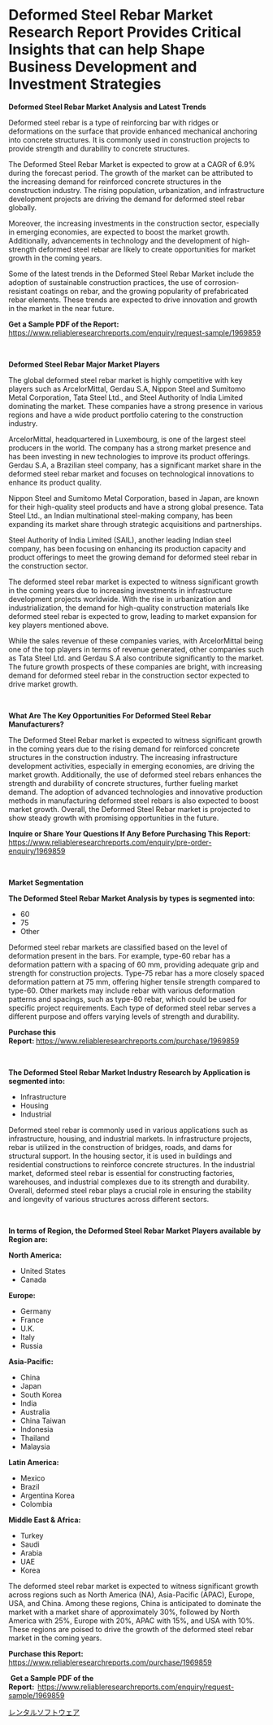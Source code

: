 <p><h1>Deformed Steel Rebar Market Research Report Provides Critical Insights that can help Shape Business Development and Investment Strategies</h1></p><p><strong>Deformed Steel Rebar Market Analysis and Latest Trends</strong></p>
<p><p>Deformed steel rebar is a type of reinforcing bar with ridges or deformations on the surface that provide enhanced mechanical anchoring into concrete structures. It is commonly used in construction projects to provide strength and durability to concrete structures. </p><p>The Deformed Steel Rebar Market is expected to grow at a CAGR of 6.9% during the forecast period. The growth of the market can be attributed to the increasing demand for reinforced concrete structures in the construction industry. The rising population, urbanization, and infrastructure development projects are driving the demand for deformed steel rebar globally. </p><p>Moreover, the increasing investments in the construction sector, especially in emerging economies, are expected to boost the market growth. Additionally, advancements in technology and the development of high-strength deformed steel rebar are likely to create opportunities for market growth in the coming years. </p><p>Some of the latest trends in the Deformed Steel Rebar Market include the adoption of sustainable construction practices, the use of corrosion-resistant coatings on rebar, and the growing popularity of prefabricated rebar elements. These trends are expected to drive innovation and growth in the market in the near future.</p></p>
<p><strong>Get a Sample PDF of the Report:&nbsp;</strong> <a href="https://www.reliableresearchreports.com/enquiry/request-sample/1969859">https://www.reliableresearchreports.com/enquiry/request-sample/1969859</a></p>
<p>&nbsp;</p>
<p><strong>Deformed Steel Rebar Major Market Players</strong></p>
<p><p>The global deformed steel rebar market is highly competitive with key players such as ArcelorMittal, Gerdau S.A, Nippon Steel and Sumitomo Metal Corporation, Tata Steel Ltd., and Steel Authority of India Limited dominating the market. These companies have a strong presence in various regions and have a wide product portfolio catering to the construction industry.</p><p>ArcelorMittal, headquartered in Luxembourg, is one of the largest steel producers in the world. The company has a strong market presence and has been investing in new technologies to improve its product offerings. Gerdau S.A, a Brazilian steel company, has a significant market share in the deformed steel rebar market and focuses on technological innovations to enhance its product quality.</p><p>Nippon Steel and Sumitomo Metal Corporation, based in Japan, are known for their high-quality steel products and have a strong global presence. Tata Steel Ltd., an Indian multinational steel-making company, has been expanding its market share through strategic acquisitions and partnerships.</p><p>Steel Authority of India Limited (SAIL), another leading Indian steel company, has been focusing on enhancing its production capacity and product offerings to meet the growing demand for deformed steel rebar in the construction sector.</p><p>The deformed steel rebar market is expected to witness significant growth in the coming years due to increasing investments in infrastructure development projects worldwide. With the rise in urbanization and industrialization, the demand for high-quality construction materials like deformed steel rebar is expected to grow, leading to market expansion for key players mentioned above.</p><p>While the sales revenue of these companies varies, with ArcelorMittal being one of the top players in terms of revenue generated, other companies such as Tata Steel Ltd. and Gerdau S.A also contribute significantly to the market. The future growth prospects of these companies are bright, with increasing demand for deformed steel rebar in the construction sector expected to drive market growth.</p></p>
<p>&nbsp;</p>
<p><strong>What Are The Key Opportunities For Deformed Steel Rebar Manufacturers?</strong></p>
<p><p>The Deformed Steel Rebar market is expected to witness significant growth in the coming years due to the rising demand for reinforced concrete structures in the construction industry. The increasing infrastructure development activities, especially in emerging economies, are driving the market growth. Additionally, the use of deformed steel rebars enhances the strength and durability of concrete structures, further fueling market demand. The adoption of advanced technologies and innovative production methods in manufacturing deformed steel rebars is also expected to boost market growth. Overall, the Deformed Steel Rebar market is projected to show steady growth with promising opportunities in the future.</p></p>
<p><strong>Inquire or Share Your Questions If Any Before Purchasing This Report:</strong> <a href="https://www.reliableresearchreports.com/enquiry/pre-order-enquiry/1969859">https://www.reliableresearchreports.com/enquiry/pre-order-enquiry/1969859</a></p>
<p>&nbsp;</p>
<p><strong>Market Segmentation</strong></p>
<p><strong>The Deformed Steel Rebar Market Analysis by types is segmented into:</strong></p>
<p><ul><li>60</li><li>75</li><li>Other</li></ul></p>
<p><p>Deformed steel rebar markets are classified based on the level of deformation present in the bars. For example, type-60 rebar has a deformation pattern with a spacing of 60 mm, providing adequate grip and strength for construction projects. Type-75 rebar has a more closely spaced deformation pattern at 75 mm, offering higher tensile strength compared to type-60. Other markets may include rebar with various deformation patterns and spacings, such as type-80 rebar, which could be used for specific project requirements. Each type of deformed steel rebar serves a different purpose and offers varying levels of strength and durability.</p></p>
<p><strong>Purchase this Report:&nbsp;</strong><a href="https://www.reliableresearchreports.com/purchase/1969859">https://www.reliableresearchreports.com/purchase/1969859</a></p>
<p>&nbsp;</p>
<p><strong>The Deformed Steel Rebar Market Industry Research by Application is segmented into:</strong></p>
<p><ul><li>Infrastructure</li><li>Housing</li><li>Industrial</li></ul></p>
<p><p>Deformed steel rebar is commonly used in various applications such as infrastructure, housing, and industrial markets. In infrastructure projects, rebar is utilized in the construction of bridges, roads, and dams for structural support. In the housing sector, it is used in buildings and residential constructions to reinforce concrete structures. In the industrial market, deformed steel rebar is essential for constructing factories, warehouses, and industrial complexes due to its strength and durability. Overall, deformed steel rebar plays a crucial role in ensuring the stability and longevity of various structures across different sectors.</p></p>
<p>&nbsp;</p>
<p><strong>In terms of Region, the Deformed Steel Rebar Market Players available by Region are:</strong></p>
<p>
    <p> <strong> North America: </strong>
        <ul>
            <li>United States</li>
            <li>Canada</li>
        </ul>
        </p> 
    <p> <strong> Europe: </strong>
        <ul>
            <li>Germany</li>
            <li>France</li>
            <li>U.K.</li>
            <li>Italy</li>
            <li>Russia</li>
        </ul>
        </p> 
    <p> <strong> Asia-Pacific: </strong>
        <ul>
            <li>China</li>
            <li>Japan</li>
            <li>South Korea</li>
            <li>India</li>
            <li>Australia</li>
            <li>China Taiwan</li>
            <li>Indonesia</li>
            <li>Thailand</li>
            <li>Malaysia</li>
        </ul>
        </p> 
    <p> <strong> Latin America: </strong>
        <ul>
            <li>Mexico</li>
            <li>Brazil</li>
            <li>Argentina Korea</li>
            <li>Colombia</li>
        </ul>
        </p> 
    <p> <strong> Middle East & Africa: </strong>
        <ul>
            <li>Turkey</li>
            <li>Saudi</li>
            <li>Arabia</li>
            <li>UAE</li>
            <li>Korea</li>
        </ul>
    </p>
    </p>
<p><p>The deformed steel rebar market is expected to witness significant growth across regions such as North America (NA), Asia-Pacific (APAC), Europe, USA, and China. Among these regions, China is anticipated to dominate the market with a market share of approximately 30%, followed by North America with 25%, Europe with 20%, APAC with 15%, and USA with 10%. These regions are poised to drive the growth of the deformed steel rebar market in the coming years.</p></p>
<p><strong>Purchase this Report: </strong><a href="https://www.reliableresearchreports.com/purchase/1969859">https://www.reliableresearchreports.com/purchase/1969859</a></p>
<p>&nbsp;<strong>Get a Sample PDF of the Report:&nbsp;&nbsp;</strong><a href="https://www.reliableresearchreports.com/enquiry/request-sample/1969859">https://www.reliableresearchreports.com/enquiry/request-sample/1969859</a></p>
<p><strong></strong></p>
<p><p><a href="https://github.com/zekaoe592392/Market-Research-Report-List-1/blob/main/1602571194354.md">レンタルソフトウェア</a></p></p>